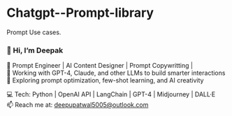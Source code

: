 # Chatgpt--Prompt-library
Prompt Use cases.

### 👋 Hi, I’m Deepak

🔹 Prompt Engineer | AI Content Designer | Prompt Copywritting | <br>
🔹 Working with GPT-4, Claude, and other LLMs to build smarter interactions <br> 
🔹 Exploring prompt optimization, few-shot learning, and AI creativity  

💻 Tech: Python | OpenAI API | LangChain | GPT-4 | Midjourney | DALL·E  
📫 Reach me at: deepupatwal5005@outlook.com  

